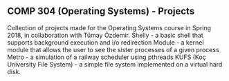 ## COMP 304 (Operating Systems) - Projects

Collection of projects made for the Operating Systems course in Spring 2018, in collaboration with Tümay Özdemir.
Shelly - a basic shell that supports background execution and i/o redirection
Module - a kernel module that allows the user to see the sister processes of a given process
Metro - a simulation of a railway scheduler using pthreads
KUFS (Koç University File System) - a simple file system implemented on a virtual hard disk.
